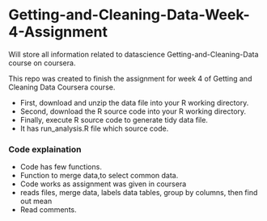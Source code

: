 # Getting-and-Cleaning-Data-Week-4-Assignment
Will store all information related to datascience Getting-and-Cleaning-Data course on coursera.

This repo was created to finish the assignment for week 4 of Getting and Cleaning Data Coursera course.
* First, download and unzip the data file into your R working directory.
* Second, download the R source code into your R working directory.
* Finally, execute R source code to generate tidy data file.
* It has run_analysis.R file which source code.

### Code explaination
 * Code has few functions. 
 * Function to merge data,to select common data.
 * Code works as assignment was given in coursera
 * reads files, merge data, labels data tables, group by columns, then find out mean
 * Read comments.


